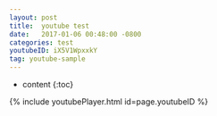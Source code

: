 ```yaml
---
layout: post
title:  youtube test
date:   2017-01-06 00:48:00 -0800
categories: test
youtubeID: iX5V1WpxxkY
tag: youtube-sample
---
```


* content
{:toc}



{% include youtubePlayer.html id=page.youtubeID %}
